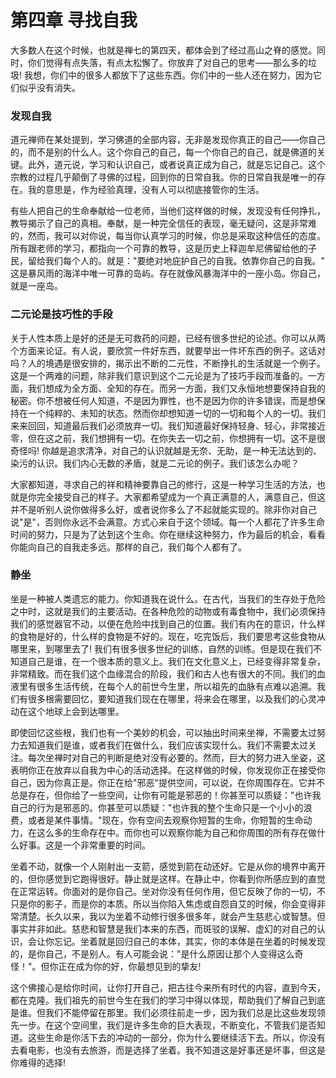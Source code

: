 # 第四章 寻找自我

大多数人在这个时候，也就是禅七的第四天，都体会到了经过高山之脊的感觉。同时，你们觉得有点失落，有点太松懈了。你放弃了对自己的思考——那么多的垃圾! 我想，你们中的很多人都放下了这些东西。你们中的一些人还在努力，因为它们似乎没有消失。

### 发现自我
道元禅师在某处提到，学习佛道的全部内容，无非是发现你真正的自己——你自己的，而不是别的什么人。这个你自己的自己，每一个你自己的自己，就是佛道的关键。此外，道元说，学习和认识自己，或者说真正成为自己，就是忘记自己。这个宗教的过程几乎颠倒了寻佛的过程，回到你的日常自我。你的日常自我是唯一的存在。我的意思是，作为经验真理，没有人可以彻底接管你的生活。

有些人把自己的生命奉献给一位老师，当他们这样做的时候，发现没有任何挣扎，教导揭示了自己的真相。奉献，是一种完全信任的表现，毫无疑问，这是非常难的，然而，我可以对你说，每当你认真学习的时候，你总是采取这种信任的态度。所有跟老师的学习，都指向一个可靠的教导，这是历史上释迦牟尼佛留给他的子民，留给我们每个人的。就是："要绝对地庇护自己的自我。依靠你自己的自我。" 这是暴风雨的海洋中唯一可靠的岛屿。存在就像风暴海洋中的一座小岛。你自己，就是一座岛。

### 二元论是技巧性的手段
关于人性本质上是好的还是无可救药的问题，已经有很多世纪的论述。你可以从两个方面来论证。有人说，要欣赏一件好东西，就要举出一件坏东西的例子。这话对吗？人的境遇是很安排的，揭示出不断的二元性，不断挣扎的生活就是一个例子。这是一个两难的问题，除非我们意识到这个二元论是为了技巧手段而准备的。一方面，我们想成为全方面、全知的存在。而另一方面，我们又永恒地想要保持自我的秘密。你不想被任何人知道，不是因为罪性，也不是因为你的许多错误，而是想保持在一个纯粹的、未知的状态。然而你却想知道一切的一切和每个人的一切。我们来来回回，知道最后我们必须放弃一切。我们知道最好保持轻身、轻心，非常接近零，但在这之前，我们想拥有一切。在你失去一切之前，你想拥有一切。这不是很奇怪吗! 你越是追求清净，对自己的认识就越是无奈、无助，是一种无法达到的、染污的认识。我们内心无数的矛盾，就是二元论的例子。我们该怎么办呢？

大家都知道，寻求自己的祥和精神要靠自己的修行，这是一种学习生活的方法，也就是你完全接受自己的样子。大家都希望成为一个真正满意的人，满意自己，但这并不是听别人说你做得多么好，或者说你多么了不起就能实现的。除非你对自己说"是"，否则你永远不会满意。方式心来自于这个领域。每一个人都花了许多生命时间的努力，只是为了达到这个生命。你在继续这种努力，作为最后的机会，看看你能向自己的自我走多远。那样的自己，我们每个人都有了。

### 静坐
坐是一种被人类遗忘的能力。你知道我在说什么。在古代，当我们的生存处于危险之中时，这就是我们的主要活动。在各种危险的动物或有毒食物中，我们必须保持我们的感觉器官不动，以便在危险中找到自己的位置。我们有内在的意识，什么样的食物是好的，什么样的食物是不好的。现在，吃完饭后，我们要思考这些食物从哪里来，到哪里去了! 我们有很多很多世纪的训练，自然的训练。但是现在我们不知道自己是谁，在一个很本质的意义上。我们在文化意义上，已经变得非常复杂，非常精致。而在我们这个血缘混合的阶段，我们和古人也有很大的不同。我们的血液里有很多生活传统，在每个人的前世今生里，所以祖先的血脉有点难以追溯。我们有很多根需要回忆，要知道我们现在在哪里，将来会在哪里，以及我们的心灵冲动在这个地球上会到达哪里。

即使回忆这些根，我们也有一个美妙的机会，可以抽出时间来坐禅，不需要太过努力去知道我们是谁，或者我们在做什么，我们应该实现什么。我们不需要太过关注。每次坐禅时对自己的判断是绝对没有必要的。然而，巨大的努力进入坐姿，这表明你正在放弃以自我为中心的活动选择。在这样做的时候，你发现你正在接受你自己，因为你真正是。你正在给"邪恶"提供空间，可以说，在你周围存在。它并不总是存在，但你给了一些空间，让你有可能是邪恶的！你甚至可以质疑："也许我自己的行为是邪恶的。你甚至可以质疑："也许我的整个生命只是一个小小的浪费，或者是某件事情。"现在，你有空间去观察你短暂的生命，你短暂的生命动力，在这么多的生命存在中。而你也可以观察你能为自己和你周围的所有存在做什么好事。这是一个非常重要的时间。

坐着不动，就像一个人刚射出一支箭，感觉到箭在动还好。它是从你的境界中离开的，但你感觉到它跑得很好。静止就是这样。在静止中，你看到你所感应到的直觉在正常运转。你面对的是你自己。坐对你没有任何作用，但它反映了你的一切，不只是你的影子，而是你的本质。所以当你陷入焦虑或自怨自艾的时候，你会变得非常清楚。长久以来，我以为坐着不动修行很多很多年，就会产生慈悲心或智慧。但事实并非如此。慈悲和智慧是我们本来的东西，而斑驳的误解、虚幻的对自己的认识，会让你忘记。坐着就是回归自己的本体，其实，你的本体是在坐着的时候发现的，是你自己，不是别人。有人可能会说："是什么原因让那个人变得这么奇怪！"。但你正在成为你的好，你最想见到的挚友!

这个佛接心是给你时间，让你打开自己，把古往今来所有时代的内容，直到今天，都在克隆。我们祖先的前世今生在我们的学习中得以体现，帮助我们了解自己到底是谁。但我们不能停留在那里。我们必须往前走一步，因为我们总是比这些发现领先一步。在这个空间里，我们是许多生命的巨大表现，不断变化，不管我们是否知道。这些生命是你活下去的冲动的一部分，你为什么要继续活下去。所以，你没有去看电影，也没有去旅游，而是选择了坐着。我不知道这是好事还是坏事，但这是你难得的选择!